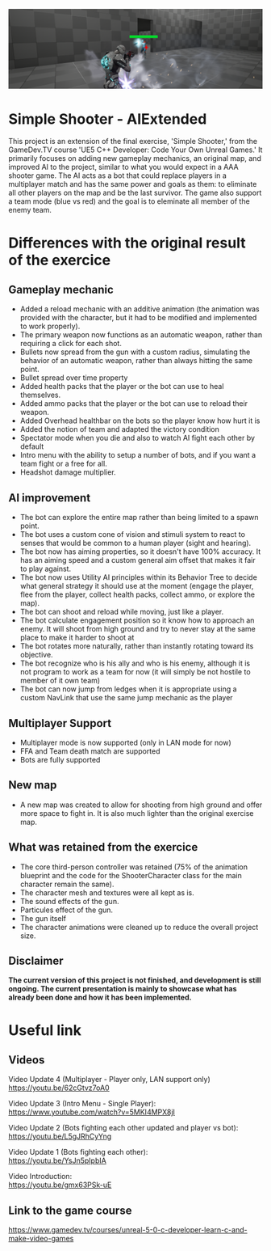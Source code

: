 ![Screenshot of the projectt](/Screenshot/ProjectHeader.png)</BR>
# Simple Shooter - AIExtended
This project is an extension of the final exercise, 'Simple Shooter,' from the GameDev.TV course 'UE5 C++ Developer: Code Your Own Unreal Games.' It primarily focuses on adding new gameplay mechanics, an original map, and improved AI to the project, similar to what you would expect in a AAA shooter game. The AI acts as a bot that could replace players in a multiplayer match and has the same power and goals as them: to eliminate all other players on the map and be the last survivor. The game also support a team mode (blue vs red) and the goal is to eleminate all member of the enemy team.

# Differences with the original result of the exercice
## Gameplay mechanic
- Added a reload mechanic with an additive animation (the animation was provided with the character, but it had to be modified and implemented to work properly).
- The primary weapon now functions as an automatic weapon, rather than requiring a click for each shot.
- Bullets now spread from the gun with a custom radius, simulating the behavior of an automatic weapon, rather than always hitting the same point.
- Bullet spread over time property
- Added health packs that the player or the bot can use to heal themselves.
- Added ammo packs that the player or the bot can use to reload their weapon.
- Added Overhead healthbar on the bots so the player know how hurt it is
- Added the notion of team and adapted the victory condition
- Spectator mode when you die and also to watch AI fight each other by default
- Intro menu with the ability to setup a number of bots, and if you want a team fight or a free for all.
- Headshot damage multiplier.

## AI improvement
- The bot can explore the entire map rather than being limited to a spawn point.
- The bot uses a custom cone of vision and stimuli system to react to senses that would be common to a human player (sight and hearing).
- The bot now has aiming properties, so it doesn't have 100% accuracy. It has an aiming speed and a custom general aim offset that makes it fair to play against.
- The bot now uses Utility AI principles within its Behavior Tree to decide what general strategy it should use at the moment (engage the player, flee from the player, collect health packs, collect ammo, or explore the map).
- The bot can shoot and reload while moving, just like a player.
- The bot calculate engagement position so it know how to approach an enemy. It will shoot from high ground and try to never stay at the same place to make it harder to shoot at
- The bot rotates more naturally, rather than instantly rotating toward its objective.
- The bot recognize who is his ally and who is his enemy, although it is not program to work as a team for now (it will simply be not hostile to member of it own team)
- The bot can now jump from ledges when it is appropriate using a custom NavLink that use the same jump mechanic as the player

## Multiplayer Support
- Multiplayer mode is now supported (only in LAN mode for now)
- FFA and Team death match are supported
- Bots are fully supported
   
## New map
- A new map was created to allow for shooting from high ground and offer more space to fight in. It is also much lighter than the original exercise map.

## What was retained from the exercice
- The core third-person controller was retained (75% of the animation blueprint and the code for the ShooterCharacter class for the main character remain the same).
- The character mesh and textures were all kept as is.
- The sound effects of the gun.
- Particules effect of the gun.
- The gun itself
- The character animations were cleaned up to reduce the overall project size.
  
## Disclaimer
<b>The current version of this project is not finished, and development is still ongoing. The current presentation is mainly to showcase what has already been done and how it has been implemented.</b>

# Useful link

## Videos 
Video Update 4 (Multiplayer - Player only, LAN support only)</br>
https://youtu.be/62cGtvz7oA0

Video Update 3 (Intro Menu - Single Player):</br>
https://www.youtube.com/watch?v=5MKI4MPX8jI

Video Update 2 (Bots fighting each other updated and player vs bot):</br>
https://youtu.be/L5gJRhCyYng</br>

Video Update 1 (Bots fighting each other):</br>
https://youtu.be/YsJn5pIpbIA</br>

Video Introduction: </br>
https://youtu.be/gmx63PSk-uE
  
## Link to the game course
https://www.gamedev.tv/courses/unreal-5-0-c-developer-learn-c-and-make-video-games
